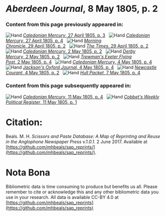 # *Aberdeen Journal*, 8 May 1805, p. 2  
  
### Content from this page previously appeared in:  
![Hand](http://scissorsandpaste.net/wp-content/uploads/2017/06/smallhandpointer.png) [*Caledonian Mercury*, 27 April 1805, p. 3](https://mhbeals.github.io/sap_html/Caledonian-Mercury/Caledonian-Mercury-27-April-1805-p-3)  
![Hand](http://scissorsandpaste.net/wp-content/uploads/2017/06/smallhandpointer.png) [*Caledonian Mercury*, 27 April 1805, p. 4](https://mhbeals.github.io/sap_html/Caledonian-Mercury/Caledonian-Mercury-27-April-1805-p-4)  
![Hand](http://scissorsandpaste.net/wp-content/uploads/2017/06/smallhandpointer.png) [*Morning Chronicle*, 29 April 1805, p. 2](https://mhbeals.github.io/sap_html/Morning-Chronicle/Morning-Chronicle-29-April-1805-p-2)  
![Hand](http://scissorsandpaste.net/wp-content/uploads/2017/06/smallhandpointer.png) [*The Times*, 29 April 1805, p. 2](https://mhbeals.github.io/sap_html/The-Times/The-Times-29-April-1805-p-2)  
![Hand](http://scissorsandpaste.net/wp-content/uploads/2017/06/smallhandpointer.png) [*Caledonian Mercury*, 2 May 1805, p. 2](https://mhbeals.github.io/sap_html/Caledonian-Mercury/Caledonian-Mercury-2-May-1805-p-2)  
![Hand](http://scissorsandpaste.net/wp-content/uploads/2017/06/smallhandpointer.png) [*Derby Mercury*, 2 May 1805, p. 2](https://mhbeals.github.io/sap_html/Derby-Mercury/Derby-Mercury-2-May-1805-p-2)  
![Hand](http://scissorsandpaste.net/wp-content/uploads/2017/06/smallhandpointer.png) [*Trewman's Exeter Flying Post*, 2 May 1805, p. 4](https://mhbeals.github.io/sap_html/Trewman's-Exeter-Flying-Post/Trewman's-Exeter-Flying-Post-2-May-1805-p-4)  
![Hand](http://scissorsandpaste.net/wp-content/uploads/2017/06/smallhandpointer.png) [*Caledonian Mercury*, 4 May 1805, p. 4](https://mhbeals.github.io/sap_html/Caledonian-Mercury/Caledonian-Mercury-4-May-1805-p-4)  
![Hand](http://scissorsandpaste.net/wp-content/uploads/2017/06/smallhandpointer.png) [*Jackson's Oxford Journal*, 4 May 1805, p. 4](https://mhbeals.github.io/sap_html/Jackson's-Oxford-Journal/Jackson's-Oxford-Journal-4-May-1805-p-4)  
![Hand](http://scissorsandpaste.net/wp-content/uploads/2017/06/smallhandpointer.png) [*Newcastle Courant*, 4 May 1805, p. 2](https://mhbeals.github.io/sap_html/Newcastle-Courant/Newcastle-Courant-4-May-1805-p-2)  
![Hand](http://scissorsandpaste.net/wp-content/uploads/2017/06/smallhandpointer.png) [*Hull Packet*, 7 May 1805, p. 4](https://mhbeals.github.io/sap_html/Hull-Packet/Hull-Packet-7-May-1805-p-4)  
  
### Content from this page subsequently appeared in:  
![Hand](http://scissorsandpaste.net/wp-content/uploads/2017/06/smallhandpointer.png) [*Caledonian Mercury*, 11 May 1805, p. 4](https://mhbeals.github.io/sap_html/Caledonian-Mercury/Caledonian-Mercury-11-May-1805-p-4)  
![Hand](http://scissorsandpaste.net/wp-content/uploads/2017/06/smallhandpointer.png) [*Cobbet's Weekly Political Register*, 11 May 1805, p. 1](https://mhbeals.github.io/sap_html/Cobbet's-Weekly-Political-Register/Cobbet's-Weekly-Political-Register-11-May-1805-p-1)  


# Citation: 

Beals. M. H. *Scissors and Paste Database: A Map of Reprinting and Reuse in the Anglophone Newspaper Press v.1.0.1.* 2 June 2017. Available at [https://github.com/mhbeals/sap_reprints/](https://github.com/mhbeals/sap_reprints/). 

# Nota Bona

Bibliometric data is time consuming to produce but benefits us all. Please remember to cite or acknowledge this and any other bibliometric data you use in your research. All data is available CC-BY 4.0 at [https://github.com/mhbeals/sap_reprints](https://github.com/mhbeals/sap_reprints)